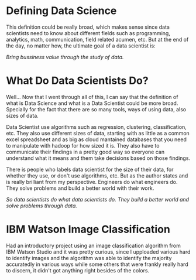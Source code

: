 # Defining Data Science
This definition could be really broad, which makes sense since data scientists need to know about different fields such as programming, analytics, math, communication, field related acumen, etc. But at the end of the day, no matter how, the ultimate goal of a data scientist is:

*Bring bussiness value through the study of data.*

# What Do Data Scientists Do?
Well... Now that I went through all of this, I can say that the definition of what is Data Science and what is a Data Scientist could be more broad. Specially for the fact that there are so many tools, ways of using data, also sizes of data. 

Data Scientist use algorithms such as regression, clustering, classification, etc. They also use different sizes of data, starting with as little as a common excel spreadsheet and as big as cloud mantained databases that you need to manipulate with hadoop for how sized it is. They also have to communicate their findings in a pretty good way so everyone can understand what it means and them take decisions based on those findings.

There is people who labels data scientist for the size of their data, for whether they use, or don't use algorithms, etc. But as the author states and is really brilliant from my perspective. Engineers do what engineers do. They solve problems and build a better world with their work.

*So data scientists do what data scientists do. They build a better world and solve problems through data.*

# IBM Watson Image Classification
Had an introductory project using an image classification algorithm from IBM Watson Studio and it was pretty curious, since I upploaded various hard to identify images and the algorithm was able to identify the majority accuratedly in various ways while some others that were frankly really hard to discern, it didn't got anything right besides of the colors. 

